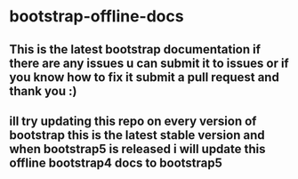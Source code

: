 # bootstrap-offline-docs

## This is the latest bootstrap documentation if there are any issues u can submit it to issues or if you know how to fix it submit a pull request and thank you :)
## ill try updating this repo on every version of bootstrap this is the latest stable version and when bootstrap5 is released i will update this offline bootstrap4 docs to bootstrap5
